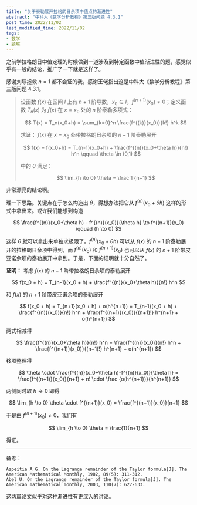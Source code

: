 ```yaml
---
title: "关于泰勒展开拉格朗日余项中值点的渐进性"
abstract: "中科大《数学分析教程》第三版问题 4.3.1"
post_time: 2022/11/02
last_modified_time: 2022/11/02
tags:
- 数学
- 题解
---
```


之前学拉格朗日中值定理的时候做到一道涉及到特定函数中值渐进性的题，感觉似乎有一般的结论，推广了一下就是这样了。

感谢刘导拯救 $n=1$ 都不会证的我，感谢王佬指出这是中科大《数学分析教程》第三版问题 4.3.1。

> 设函数 $f(x)$ 在区间 $I$ 上有 $n+1$ 阶导数，$x_0 \in I$，$f^{(n+1)}(x_0) \not = 0$；定义函数 $T_n(x)$ 为 $f(x)$ 在 $x=x_0$ 处的 $n$ 阶泰勒多项式：
> 
> $$
> T(x) = T_n(x_0+h) = \sum_{k=0}^n \frac{f^{(k)}(x_0)}{k!} h^k
> $$
> 
> 求证： $f(x)$ 在 $x=x_0$ 处带拉格朗日余项的 $n-1$ 阶泰勒展开
> 
> $$
> f(x) = f(x_0+h) = T_{n-1}(x_0+h) + \frac{f^{(n)}(x_0+\theta h)}{n!} h^n \qquad \theta \in (0,1)
> $$
> 
> 中的 $\theta$ 满足：
> 
> $$
> \lim_{h \to 0} \theta = \frac 1 {n+1}
> $$

非常漂亮的结论啊。

理一下思路。关键点在于怎么构造出 $\theta$，得想办法把它从 $f^{(n)}(x_0+\theta h)$ 这样的形式中拿出来。或许我们能想到构造

$$
\frac{f^{(n)}(x_0+\theta h) - f^{(n)}(x_0)}{\theta h} \to f^{(n+1)}(x_0) \qquad (h \to 0)
$$

这样 $\theta$ 就可以拿出来单独求极限了。$f^{(n)}(x_0+\theta h)$ 可以从 $f(x)$ 的 $n-1$ 阶泰勒展开的拉格朗日余项中得到，而 $f^{(n)}(x_0)$ 和 $f^{(n+1)}(x_0)$ 也可以从 $f(x)$ 的 $n+1$ 阶带皮亚诺余项的泰勒展开中拿到。于是，下面的证明就十分自然了。

**证明：** 考虑 $f(x)$ 的 $n-1$ 阶带拉格朗日余项的泰勒展开

$$
f(x_0 + h) = T_{n-1}(x_0 + h) + \frac{f^{(n)}(x_0+\theta h)}{n!} h^n
$$

和 $f(x)$ 的 $n+1$ 阶带皮亚诺余项的泰勒展开

$$
f(x_0 + h) = T_{n+1}(x_0 + h) + o(h^{n+1}) = T_{n-1}(x_0 + h) + \frac{f^{(n)}(x_0)}{n!} h^n + \frac{f^{(n+1)}(x_0)}{(n+1)!} h^{n+1} + o(h^{n+1})
$$

两式相减得

$$
\frac{f^{(n)}(x_0+\theta h)}{n!} h^n = \frac{f^{(n)}(x_0)}{n!} h^n + \frac{f^{(n+1)}(x_0)}{(n+1)!} h^{n+1} + o(h^{n+1})
$$

移项整理得

$$
\theta \cdot \frac{f^{(n)}(x_0+\theta h)-f^{(n)}(x_0)}{\theta h} = \frac{f^{(n+1)}(x_0)}{n+1} + n! \cdot \frac {o(h^{n+1})}{h^{n+1}}
$$

两侧同时取 $h \to 0$ 即得

$$
\lim_{h \to 0} \theta \cdot f^{(n+1)}(x_0) = \frac{f^{(n+1)}(x_0)}{n+1}
$$

于是由 $f^{(n+1)}(x_0) \not = 0$，我们有

$$
\lim_{h \to 0} \theta = \frac{1}{n+1}
$$

得证。

---

备考：

```
Azpeitia A G. On the Lagrange remainder of the Taylor formula[J]. The American Mathematical Monthly, 1982, 89(5): 311-312.
Abel U. On the Lagrange remainder of the Taylor formula[J]. The American mathematical monthly, 2003, 110(7): 627-633.
```

这两篇论文似乎对这种渐进性有更深入的讨论。